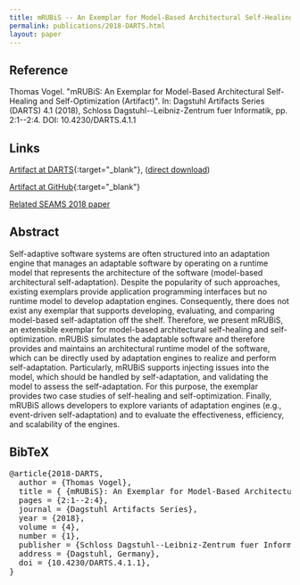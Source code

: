 ```yaml
---
title: mRUBiS -- An Exemplar for Model-Based Architectural Self-Healing and Self-Optimization (Artifact)
permalink: publications/2018-DARTS.html
layout: paper
---
```


## Reference
Thomas Vogel. "mRUBiS: An Exemplar for Model-Based Architectural Self-Healing and Self-Optimization (Artifact)". In: Dagstuhl Artifacts Series (DARTS) 4.1 (2018), Schloss Dagstuhl--Leibniz-Zentrum fuer Informatik, pp. 2:1--2:4. DOI: 10.4230/DARTS.4.1.1

## Links
[Artifact at DARTS](https://doi.org/10.4230/DARTS.4.1.1){:target="_blank"}, ([direct download](http://drops.dagstuhl.de/opus/volltexte/2018/8710/artifact/DARTS-4-1-1-artifact-1e9de8c6a61c2850006c5f631dcc32a3.tgz))

[Artifact at GitHub](https://github.com/thomas-vogel/mRUBiS){:target="_blank"}

[Related SEAMS 2018 paper](2018-SEAMSa)


## Abstract
Self-adaptive software systems are often structured into an adaptation engine that manages an adaptable software by operating on a runtime model that represents the architecture of the software (model-based architectural self-adaptation). Despite the popularity of such approaches, existing exemplars provide application programming interfaces but no runtime model to develop adaptation engines. Consequently, there does not exist any exemplar that supports developing, evaluating, and comparing model-based self-adaptation off the shelf. Therefore, we present mRUBiS, an extensible exemplar for model-based architectural self-healing and self-optimization. mRUBiS simulates the adaptable software and therefore provides and maintains an architectural runtime model of the software, which can be directly used by adaptation engines to realize and perform self-adaptation. Particularly, mRUBiS supports injecting issues into the model, which should be handled by self-adaptation, and validating the model to assess the self-adaptation. For this purpose, the exemplar provides two case studies of self-healing and self-optimization. Finally, mRUBiS allows developers to explore variants of adaptation engines (e.g., event-driven self-adaptation) and to evaluate the effectiveness, efficiency, and scalability of the engines.

## BibTeX

<div class="bibtex">
<pre>@article{2018-DARTS,
  author = {Thomas Vogel},
  title = { {mRUBiS}: An Exemplar for Model-Based Architectural Self-Healing and Self-Optimization (Artifact)}},
  pages = {2:1--2:4},
  journal = {Dagstuhl Artifacts Series},
  year = {2018},
  volume = {4},
  number = {1},
  publisher = {Schloss Dagstuhl--Leibniz-Zentrum fuer Informatik},
  address = {Dagstuhl, Germany},
  doi = {10.4230/DARTS.4.1.1},
}</pre>
</div>
